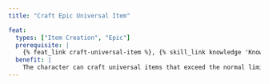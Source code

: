 ```yaml
---
title: "Craft Epic Universal Item"

feat:
  types: ["Item Creation", "Epic"]
  prerequisite: |
    {% feat_link craft-universal-item %}, {% skill_link knowledge 'Knowledge (Psionics)' %} 26 ranks, {% skill_link psicraft %} 26 ranks.
  benefit: |
    The character can craft universal items that exceed the normal limits for such items.
---
```

